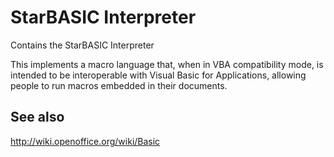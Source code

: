 # StarBASIC Interpreter

Contains the StarBASIC Interpreter

This implements a macro language that, when in VBA compatibility mode,
is intended to be interoperable with Visual Basic for Applications,
allowing people to run macros embedded in their documents.

## See also
<http://wiki.openoffice.org/wiki/Basic>
